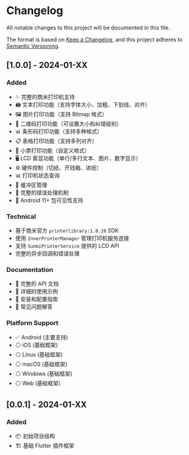 # Changelog

All notable changes to this project will be documented in this file.

The format is based on [Keep a Changelog](https://keepachangelog.com/en/1.0.0/),
and this project adheres to [Semantic Versioning](https://semver.org/spec/v2.0.0.html).

## [1.0.0] - 2024-01-XX

### Added
- ✨ 完整的商米打印机支持
- 🖨️ 文本打印功能（支持字体大小、加粗、下划线、对齐）
- 🖼️ 图片打印功能（支持 Bitmap 格式）
- 🔲 二维码打印功能（可设置大小和纠错级别）
- 📊 条形码打印功能（支持多种格式）
- 📋 表格打印功能（支持多列对齐）
- 🧾 小票打印功能（自定义格式）
- 🖥️ LCD 客显功能（单行/多行文本、图片、数字显示）
- ⚙️ 硬件控制（切纸、开钱箱、进纸）
- 📊 打印机状态查询
- 🔧 缓冲区管理
- 🎯 完整的错误处理机制
- 📱 Android 11+ 包可见性支持

### Technical
- 基于商米官方 `printerlibrary:1.0.18` SDK
- 使用 `InnerPrinterManager` 管理打印机服务连接
- 支持 `SunmiPrinterService` 提供的 LCD API
- 完整的异步回调和错误处理

### Documentation
- 📖 完整的 API 文档
- 🎯 详细的使用示例
- 🔧 安装和配置指南
- 🐛 常见问题解答

### Platform Support
- ✅ Android (主要支持)
- ⚪ iOS (基础框架)
- ⚪ Linux (基础框架)
- ⚪ macOS (基础框架)
- ⚪ Windows (基础框架)
- ⚪ Web (基础框架)

## [0.0.1] - 2024-01-XX

### Added
- 📦 初始项目结构
- 🏗️ 基础 Flutter 插件框架
